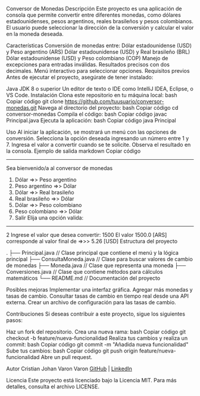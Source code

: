Conversor de Monedas
Descripción
Este proyecto es una aplicación de consola que permite convertir entre diferentes monedas, como dólares estadounidenses, pesos argentinos, reales brasileños y pesos colombianos. El usuario puede seleccionar la dirección de la conversión y calcular el valor en la moneda deseada.

Características
Conversión de monedas entre:
Dólar estadounidense (USD) y Peso argentino (ARS)
Dólar estadounidense (USD) y Real brasileño (BRL)
Dólar estadounidense (USD) y Peso colombiano (COP)
Manejo de excepciones para entradas inválidas.
Resultados precisos con dos decimales.
Menú interactivo para seleccionar opciones.
Requisitos previos
Antes de ejecutar el proyecto, asegúrate de tener instalado:

Java JDK 8 o superior
Un editor de texto o IDE como IntelliJ IDEA, Eclipse, o VS Code.
Instalación
Clona este repositorio en tu máquina local:
bash
Copiar código
git clone https://github.com/tuusuario/conversor-monedas.git
Navega al directorio del proyecto:
bash
Copiar código
cd conversor-monedas
Compila el código:
bash
Copiar código
javac Principal.java
Ejecuta la aplicación:
bash
Copiar código
java Principal

Uso
Al iniciar la aplicación, se mostrará un menú con las opciones de conversión.
Selecciona la opción deseada ingresando un número entre 1 y 7.
Ingresa el valor a convertir cuando se te solicite.
Observa el resultado en la consola.
Ejemplo de salida
markdown
Copiar código
***********************************************************
Sea bienvenido/a al conversor de monedas

1) Dólar =>> Peso argentino
2) Peso argentino =>> Dólar
3) Dólar =>> Real brasileño
4) Real brasileño =>> Dólar
5) Dólar =>> Peso colombiano
6) Peso colombiano =>> Dólar
7) Salir
Elija una opción valida:
***********************************************************
2
Ingrese el valor que desea convertir:
1500
El valor 1500.0 [ARS] corresponde al valor final de =>>> 5.26 [USD]
Estructura del proyecto

.
├── Principal.java          // Clase principal que contiene el menú y la lógica principal
├── ConsultaMoneda.java     // Clase para buscar valores de cambio de monedas
├── Moneda.java             // Clase que representa una moneda
├── Conversiones.java       // Clase que contiene métodos para cálculos matemáticos
└── README.md               // Documentación del proyecto

Posibles mejoras
Implementar una interfaz gráfica.
Agregar más monedas y tasas de cambio.
Consultar tasas de cambio en tiempo real desde una API externa.
Crear un archivo de configuración para las tasas de cambio.


Contribuciones
Si deseas contribuir a este proyecto, sigue los siguientes pasos:

Haz un fork del repositorio.
Crea una nueva rama:
bash
Copiar código
git checkout -b feature/nueva-funcionalidad
Realiza tus cambios y realiza un commit:
bash
Copiar código
git commit -m "Añadida nueva funcionalidad"
Sube tus cambios:
bash
Copiar código
git push origin feature/nueva-funcionalidad
Abre un pull request.

Autor
Cristian Johan Varon Varon
[GitHub](https://github.com/Skyhan94) | [LinkedIn](https://www.linkedin.com/in/cristian-johan-var%C3%B3n-var%C3%B3n-595419210/)

Licencia
Este proyecto está licenciado bajo la Licencia MIT. Para más detalles, consulta el archivo LICENSE.
